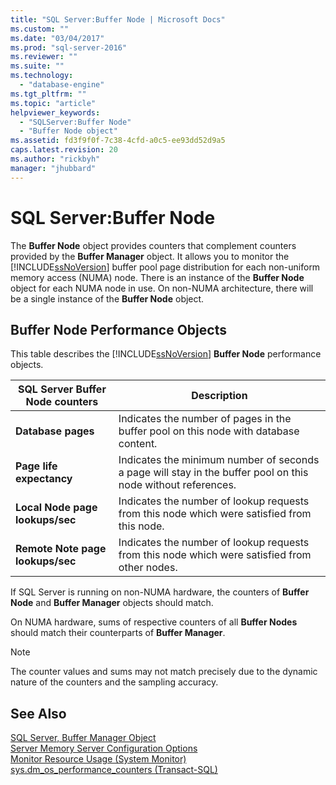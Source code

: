```yaml
---
title: "SQL Server:Buffer Node | Microsoft Docs"
ms.custom: ""
ms.date: "03/04/2017"
ms.prod: "sql-server-2016"
ms.reviewer: ""
ms.suite: ""
ms.technology: 
  - "database-engine"
ms.tgt_pltfrm: ""
ms.topic: "article"
helpviewer_keywords: 
  - "SQLServer:Buffer Node"
  - "Buffer Node object"
ms.assetid: fd3f9f0f-7c38-4cfd-a0c5-ee93dd52d9a5
caps.latest.revision: 20
ms.author: "rickbyh"
manager: "jhubbard"
---
```

# SQL Server:Buffer Node
  The **Buffer Node** object provides counters that complement counters provided by the **Buffer Manager** object. It allows you to monitor the [!INCLUDE[ssNoVersion](../../../advanced-analytics/r-services/includes/ssnoversion-md.md)] buffer pool page distribution for each non-uniform memory access (NUMA) node. There is an instance of the **Buffer Node** object for each NUMA node in use. On non-NUMA architecture, there will be a single instance of the **Buffer Node** object.  
  
## Buffer Node Performance Objects  
 This table describes the [!INCLUDE[ssNoVersion](../../../advanced-analytics/r-services/includes/ssnoversion-md.md)] **Buffer Node** performance objects.  
  
|SQL Server Buffer Node counters|Description|  
|-------------------------------------|-----------------|  
|**Database pages**|Indicates the number of pages in the buffer pool on this node with database content.|  
|**Page life expectancy**|Indicates the minimum number of seconds a page will stay in the buffer pool on this node without references.|  
|**Local Node page lookups/sec**|Indicates the number of lookup requests from this node which were satisfied from this node.|  
|**Remote Note page lookups/sec**|Indicates the number of lookup requests from this node which were satisfied from other nodes.|  
  
 If SQL Server is running on non-NUMA hardware, the counters of **Buffer Node** and **Buffer Manager** objects should match.  
  
 On NUMA hardware, sums of respective counters of all **Buffer Nodes** should match their counterparts of **Buffer Manager**.  
  
> [!NOTE]  
>  The counter values and sums may not match precisely due to the dynamic nature of the counters and the sampling accuracy.  
  
## See Also  
 [SQL Server, Buffer Manager Object](../../../relational-databases/monitor/performance-monitor/sql-server-buffer-manager-object.md)   
 [Server Memory Server Configuration Options](../../../database-engine/configure/windows/server-memory-server-configuration-options.md)   
 [Monitor Resource Usage &#40;System Monitor&#41;](../../../relational-databases/monitor/performance-monitor/monitor-resource-usage-system-monitor.md)   
 [sys.dm_os_performance_counters &#40;Transact-SQL&#41;](../../../relational-databases/system-dynamic-management-views/sys.dm-os-performance-counters-transact-sql.md)  
  
  